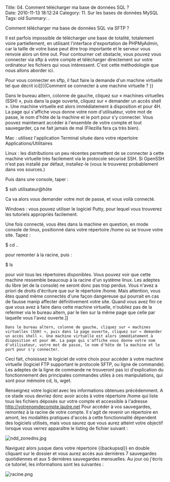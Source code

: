 Title: 04. Comment télécharger ma base de données SQL ?  
Date: 2010-11-13 18:12:24
Category: 11. Sur les bases de données MySQL
Tags: old
Summary:  . 

Comment télécharger ma base de données SQL via SFTP ? 

Il est parfois impossible de télécharger une base de totalité, totalement voire partiellement, en utilisant l'interface d'exportation de PHPMyAdmin, car la taille de votre base peut être trop importante et le serveur vous renvoie alors un time out. Pour contourner cet obstacle, vous pouvez vous connecter via sftp à votre compte et télécharger directement sur votre ordinateur les fichiers qui vous intéressent. C'est cette méthodologie que nous allons aborder ici.

Pour vous connecter en sftp, il faut faire la demande d'un machine virtuelle tel que décrit ici[[{{Comment se connecter à une machine virtuelle ? }} 

Dans le bureau altern, colonne de gauche, cliquez sur « machines virtuelles (SSH) », puis dans la page ouverte, cliquez sur « demander un accès shell ». Une machine virtuelle est alors immédiatement à disposition et pour 4H. La page qui s'affiche vous donne votre nom d'utilisateur, votre mot de passe, le nom d'hôte de la machine et le port pour s'y connecter.
Vous pouvez maintenant accéder à l'ensemble de votre compte et tout sauvegarder, ça ne fait jamais de mal (Filezilla fera ça très bien).

Mac : utilisez l'application Terminal située dans votre répertoire Applications/Utilitaires

Linux : les distributions un peu récentes permettent de se connecter à cette machine virtuelle très facilement via le protocole sécurisé SSH. Si OpenSSH n'est pas installé par défaut, installez-le (vous le trouverez probablement dans vos sources.)

Puis dans une console, taper :


<quote>$ ssh utilisateur@hôte</quote>


Ca va alors vous demander votre mot de passe, et vous voilà connecté.

Windows : vous pouvez utiliser le logiciel Putty, pour lequel vous trouverez les tutoriels appropriés facilement.

Une fois connecté, vous êtes dans la machine en question, en mode console de linux, positionné dans votre répertoire /home où se trouve votre site. Tapez :


<quote>$ cd ..</quote>


pour remonter à la racine, puis :


<quote>$ ls</quote>


pour voir tous les répertoires disponibles. Vous pouvez voir que cette machine ressemble beaucoup à la racine d'un système linux. Les adeptes du libre (et de la console) ne seront donc pas trop perdus.
Vous n'avez a priori de droits d'écriture que sur le répertoire /home. Mais attention, vous êtes quand même connectés d'une façon dangereuse qui pourrait en cas de fausse manip affecter définitivement votre site.
Quand vous avez fini ce que vous avez à faire dans cette machine virtuelle, n'oubliez pas de la refermer via le bureau altern, par le lien sur la même page que celle par laquelle vous l'avez ouverte.]]


    Dans le bureau altern, colonne de gauche, cliquez sur « machines virtuelles (SSH) », puis dans la page ouverte, cliquez sur « demander un accès shell ». Une machine virtuelle est alors immédiatement à disposition et pour 4H. La page qui s'affiche vous donne votre nom d'utilisateur, votre mot de passe, le nom d'hôte de la machine et le port pour s'y connecter.

Ceci fait, choisissez le logiciel de votre choix pour accéder à votre machine virtuelle (logiciel FTP supportant le protocole SFTP, ou ligne de commande). Les adeptes de la ligne de commande ne trouveront pas ici d'explication du fonctionnement des principales commandes utiles à ces manipulations, qui sont pour mémoire cd, ls, wget.

Renseignez votre logiciel avec les informations obtenues précédemment. A ce stade vous devriez donc avoir accès à votre répertoire /home qui liste tous les fichiers déposés sur votre compte et accessible à l'adresse http://votrenomdecompte.lautre.net
Pour accéder à vos sauvegardes, remontez à la racine de votre compte. Il s'agit de revenir un répertoire en amont, les modalités pratiques d'accès à cette fonctionnalité dépendent des logiciels utilisés, mais vous saurez que vous aurez atteint votre objectif lorsque vous verrez apparaître le listing de fichier suivant :

<img src="/img/ndd_zonedns.jpg" title="to complete" alt="ndd_zonedns.jpg" />

Naviguez alors jusque dans votre répertoire {{backupsql}} en double cliquant sur le dossier et vous aurez accès aux dernières 7 sauvegardes quotidiennes et aux 5 dernières sauvegardes mensuelles. Au jour où j'écris ce tutoriel, les informations sont les suivantes :


<img src="/img/racine.png" title="to complete" alt="racine.png" />

